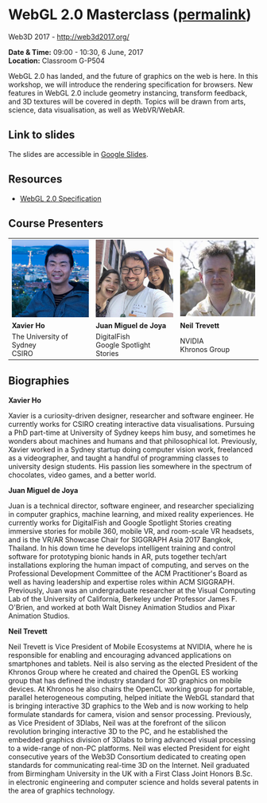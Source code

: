 # WebGL 2.0 Masterclass ([permalink](https://spaxe.github.io/webgl2-masterclass/))
Web3D 2017 - http://web3d2017.org/

**Date & Time:** 09:00 - 10:30, 6 June, 2017<br>
**Location:** Classroom G-P504

WebGL 2.0 has landed, and the future of graphics on the web is here. In this workshop, we will introduce the rendering specification for browsers. New features in WebGL 2.0 include geometry instancing, transform feedback, and 3D textures will be covered in depth. Topics will be drawn from arts, science, data visualisation, as well as WebVR/WebAR.

## Link to slides
The slides are accessible in [Google Slides](https://docs.google.com/presentation/d/15_yBo_U4n_J54Q-PnpYYejnwk5xDak_Bbd-BMjo7UFU/edit#slide=id.g209618ea61_0_6).

## Resources
 * [WebGL 2.0 Specification](https://www.khronos.org/registry/webgl/specs/latest/2.0/)

## Course Presenters

<table>
  <tbody>
    <tr>
      <td><img src="https://raw.githubusercontent.com/Spaxe/webgl2-masterclass/master/images/xavier.png" alt="Xavier" width="200"></td>
      <td><img src="https://raw.githubusercontent.com/Spaxe/webgl2-masterclass/master/images/juan.png" alt="Juan" width="200"></td>
      <td><img src="https://raw.githubusercontent.com/Spaxe/webgl2-masterclass/master/images/neil.jpg" alt="Tomasz" width="200"></td>
    </tr>
    <tr>
      <td><strong>Xavier Ho</strong></td>
      <td><strong>Juan Miguel de Joya</strong></td>
      <td><strong>Neil Trevett</strong></td>
    </tr>
    <tr>
      <td>The University of Sydney<br>CSIRO</td>
      <td>DigitalFish<br>Google Spotlight Stories</td>
      <td>NVIDIA<br>Khronos Group</td>
    </tr>
  </tbody>
</table>

## Biographies

**Xavier Ho**

Xavier is a curiosity-driven designer, researcher and software engineer. He currently works for CSIRO creating interactive data visualisations. Pursuing a PhD part-time at University of Sydney keeps him busy, and sometimes he wonders about machines and humans and that philosophical lot. Previously, Xavier worked in a Sydney startup doing computer vision work, freelanced as a videographer, and taught a handful of programming classes to university design students. His passion lies somewhere in the spectrum of chocolates, video games, and a better world.

**Juan Miguel de Joya**

Juan is a technical director, software engineer, and researcher specializing in computer graphics, machine learning, and mixed reality experiences. He currently works for DigitalFish and Google Spotlight Stories creating immersive stories for mobile 360, mobile VR, and room-scale VR headsets, and is the VR/AR Showcase Chair for SIGGRAPH Asia 2017 Bangkok, Thailand. In his down time he develops intelligent training and control software for prototyping bionic hands in AR, puts together tech/art installations exploring the human impact of computing, and serves on the Professional Development Committee of the ACM Practitioner's Board as well as having leadership and expertise roles within ACM SIGGRAPH. Previously, Juan was an undergraduate researcher at the Visual Computing Lab of the University of California, Berkeley under Professor James F. O'Brien, and worked at both Walt Disney Animation Studios and Pixar Animation Studios.

**Neil Trevett**

Neil Trevett is Vice President of Mobile Ecosystems at NVIDIA, where he is responsible for enabling and encouraging advanced applications on smartphones and tablets. Neil is also serving as the elected President of the Khronos Group where he created and chaired the OpenGL ES working group that has defined the industry standard for 3D graphics on mobile devices. At Khronos he also chairs the OpenCL working group for portable, parallel heterogeneous computing, helped initiate the WebGL standard that is bringing interactive 3D graphics to the Web and is now working to help formulate standards for camera, vision and sensor processing. Previously, as Vice President of 3Dlabs, Neil was at the forefront of the silicon revolution bringing interactive 3D to the PC, and he established the embedded graphics division of 3Dlabs to bring advanced visual processing to a wide-range of non-PC platforms. Neil was elected President for eight consecutive years of the Web3D Consortium dedicated to creating open standards for communicating real-time 3D on the Internet. Neil graduated from Birmingham University in the UK with a First Class Joint Honors B.Sc. in electronic engineering and computer science and holds several patents in the area of graphics technology.
